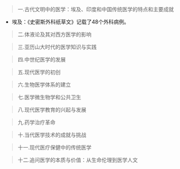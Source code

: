 > 一.古代文明中的医学：埃及、印度和中国传统医学的特点和主要成就

- 埃及：《史密斯外科纸草文》记载了48个外科病例。

> 二.体液论及其对西方医学的影响

> 三.亚历山大时代的医学知识与实践

> 四.中世纪医学的发展

> 五.现代医学的初创

> 六.生物医学体系的建立

> 七.医学微生物学和公共卫生

> 八.现代医学教育的兴起与发展

> 九.药学治疗革命

> 十.当代医学技术的成就与挑战

> 十一.现代医疗保健中的传统医学

> 十二.追问医学的本质与价值：从生命伦理到医学人文
